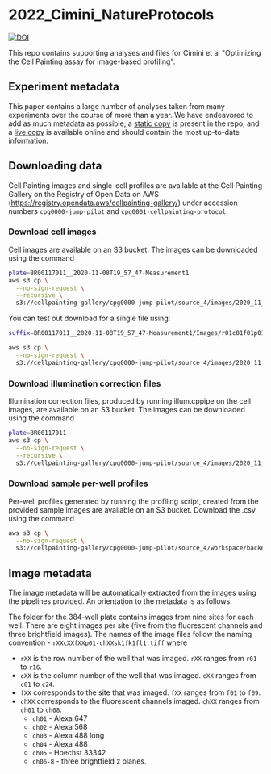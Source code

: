# 2022_Cimini_NatureProtocols
[![DOI](https://zenodo.org/badge/479153223.svg)](https://zenodo.org/badge/latestdoi/479153223)

This repo contains supporting analyses and files for Cimini et al "Optimizing the Cell Painting assay for image-based profiling".

## Experiment metadata

This paper contains a large number of analyses taken from many experiments over the course of more than a year. We have endeavored to add as much metadata as possible; a [static copy](https://github.com/carpenterlab/2022_Cimini_NatureProtocols/blob/main/JUMPExperimentMasterTable.csv) is present in the repo, and a [live copy](https://docs.google.com/spreadsheets/d/1aq0exhd6-3rM8eFlAtW6tb5LzQTmvbjY-ofA-Pq2Hsc/edit#gid=0) is available online and should contain the most up-to-date information.

## Downloading data

Cell Painting images and single-cell profiles are available at the Cell Painting Gallery on the Registry of Open Data on AWS (https://registry.opendata.aws/cellpainting-gallery/) under accession numbers `cpg0000-jump-pilot` and `cpg0001-cellpainting-protocol`.

### Download cell images

Cell images are available on an S3 bucket.
The images can be downloaded using the command

```bash
plate=BR00117011__2020-11-08T19_57_47-Measurement1
aws s3 cp \
  --no-sign-request \
  --recursive \
  s3://cellpainting-gallery/cpg0000-jump-pilot/source_4/images/2020_11_04_CPJUMP1/images/${plate} .
```

You can test out download for a single file using:

```bash
suffix=BR00117011__2020-11-08T19_57_47-Measurement1/Images/r01c01f01p01-ch1sk1fk1fl1.tiff

aws s3 cp \
  --no-sign-request \
  s3://cellpainting-gallery/cpg0000-jump-pilot/source_4/images/2020_11_04_CPJUMP1/images/${suffix} .
```

### Download illumination correction files

Illumination correction files, produced by running illum.cppipe on the cell images, are available on an S3 bucket.
The images can be downloaded using the command

```bash
plate=BR00117011
aws s3 cp \
  --no-sign-request \
  --recursive \
  s3://cellpainting-gallery/cpg0000-jump-pilot/source_4/images/2020_11_04_CPJUMP1/illum/${plate} .
```

### Download sample per-well profiles

Per-well profiles generated by running the profiling script, created from the provided sample images are available on an S3 bucket.
Download the .csv using the command

```bash
aws s3 cp \
  --no-sign-request \
  s3://cellpainting-gallery/cpg0000-jump-pilot/source_4/workspace/backend/2020_11_04_CPJUMP1/BR00117011/BR00117011.csv .
```

## Image metadata

The image metadata will be automatically extracted from the images using the pipelines provided.
An orientation to the metadata is as follows:

The folder for the 384-well plate contains images from nine sites for each well.
There are eight images per site (five from the fluorescent channels and three brightfield images).
The names of the image files follow the naming convention - `rXXcXXfXXp01-chXXsk1fk1fl1.tiff` where
- `rXX` is the row number of the well that was imaged. `rXX` ranges from `r01` to `r16`.
- `cXX` is the column number of the well that was imaged. `cXX` ranges from `c01` to `c24`.
- `fXX` corresponds to the site that was imaged. `fXX` ranges from `f01` to `f09`.
- `chXX` corresponds to the fluorescent channels imaged. `chXX` ranges from `ch01` to `ch08`.
    - `ch01` - Alexa 647
    - `ch02` - Alexa 568
    - `ch03` - Alexa 488 long
    - `ch04` - Alexa 488
    - `ch05` - Hoechst 33342
    - `ch06-8` - three brightfield z planes.
